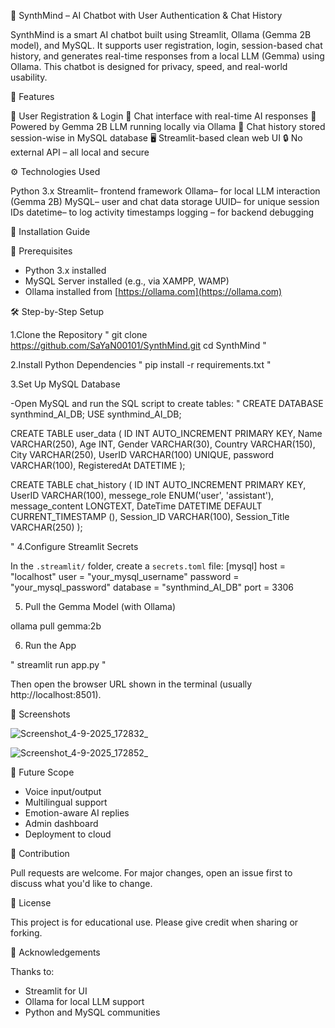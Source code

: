 
🤖 SynthMind – AI Chatbot with User Authentication & Chat History

SynthMind is a smart AI chatbot built using Streamlit, Ollama (Gemma 2B model), and MySQL. It supports user registration, login, session-based chat history, and generates real-time responses from a local LLM (Gemma) using Ollama. This chatbot is designed for privacy, speed, and real-world usability.


 🌟 Features

🔐 User Registration & Login
💬 Chat interface with real-time AI responses
🧠 Powered by Gemma 2B LLM running locally via Ollama
💾 Chat history stored session-wise in MySQL database
🖥️ Streamlit-based clean web UI
🔒 No external API – all local and secure


⚙️ Technologies Used

Python 3.x
Streamlit– frontend framework
Ollama– for local LLM interaction (Gemma 2B)
MySQL– user and chat data storage
UUID– for unique session IDs
datetime– to log activity timestamps
logging – for backend debugging


🚀 Installation Guide

🔧 Prerequisites

- Python 3.x installed
- MySQL Server installed (e.g., via XAMPP, WAMP)
- Ollama installed from [https://ollama.com](https://ollama.com)



🛠️ Step-by-Step Setup

1.Clone the Repository
"
git clone https://github.com/SaYaN00101/SynthMind.git
cd SynthMind
"

2.Install Python Dependencies
"
pip install -r requirements.txt
"

3.Set Up MySQL Database

-Open MySQL and run the SQL script to create tables:
"
CREATE DATABASE synthmind_AI_DB;
USE synthmind_AI_DB;

CREATE TABLE user_data (
    ID INT AUTO_INCREMENT PRIMARY KEY,
    Name VARCHAR(250),
    Age INT,
    Gender VARCHAR(30),
    Country VARCHAR(150),
    City VARCHAR(250),
    UserID VARCHAR(100) UNIQUE,
    password VARCHAR(100),
    RegisteredAt DATETIME
);

CREATE TABLE chat_history (
    ID INT AUTO_INCREMENT PRIMARY KEY,
    UserID VARCHAR(100),
    messege_role ENUM('user', 'assistant'),
    message_content LONGTEXT,
    DateTime DATETIME DEFAULT CURRENT_TIMESTAMP (),
    Session_ID VARCHAR(100),
    Session_Title VARCHAR(250)
);

"
4.Configure Streamlit Secrets

In the `.streamlit/` folder, create a `secrets.toml` file:
[mysql]
host = "localhost"
user = "your_mysql_username"
password = "your_mysql_password"
database = "synthmind_AI_DB"
port = 3306


5. Pull the Gemma Model (with Ollama)

ollama pull gemma:2b



6. Run the App

"
streamlit run app.py
"

Then open the browser URL shown in the terminal (usually http://localhost:8501).


📸 Screenshots

![Screenshot_4-9-2025_172832_](https://github.com/user-attachments/assets/1cc07601-54a8-4b01-b9b5-ae4f6d99268c)

![Screenshot_4-9-2025_172852_](https://github.com/user-attachments/assets/e8217d3d-6213-4436-b5f0-8ce101692983)



🧠 Future Scope

- Voice input/output
- Multilingual support
- Emotion-aware AI replies
- Admin dashboard
- Deployment to cloud



 🤝 Contribution

Pull requests are welcome. For major changes, open an issue first to discuss what you'd like to change.



 📄 License

This project is for educational use. Please give credit when sharing or forking.



 🙏 Acknowledgements

Thanks to:
- Streamlit for UI
- Ollama for local LLM support
- Python and MySQL communities

